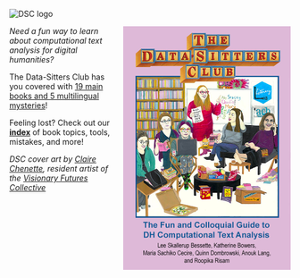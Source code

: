 ![DSC logo](https://datasittersclub.github.io/site/_static/DSClogo.png)

<div style="float:right; margin-left:10px;">
<img src="_static/images/dsc_book_cover.jpg" width="300px" style="float:right;" />
</div>

_Need a fun way to learn about computational text analysis for digital humanities?_

The Data-Sitters Club has you covered with [19 main books and 5 multilingual mysteries](books)!

Feeling lost? Check out our **[index](genindex)** of book topics, tools, mistakes, and more!

<p><em>DSC cover art by <a href="https://clairechenette.weebly.com/">Claire Chenette</a>, resident artist of the <a href="https://visionary-futures-collective.github.io/">Visionary Futures Collective</a></em></p>
